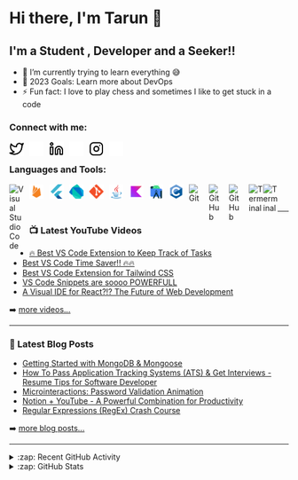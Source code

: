 # Hi there, I'm Tarun 👋 

## I'm a Student , Developer and a Seeker!!

- 🌱 I’m currently trying to learn everything 😅
- 🥅 2023 Goals: Learn more about DevOps
- ⚡ Fun fact: I love to play chess and sometimes I like to get stuck in a code

### Connect with me:

[<img align="left" alt="Twitter" width="26px" src="https://raw.githubusercontent.com/codeSTACKr/codeSTACKr/03518f3fa3bd8bc0f61e3557bc5912053cb399cf/img/twitter-light.svg" style="padding-right:10px;" />](https://twitter.com/chottuthejimmy#gh-light-mode-only)
[<img align="left" alt="Twitter" width="26px" src="https://raw.githubusercontent.com/codeSTACKr/codeSTACKr/03518f3fa3bd8bc0f61e3557bc5912053cb399cf/img/twitter-dark.svg" style="padding-right:10px;" />](https://twitter.com/chottuthejimmy#gh-dark-mode-only)
&nbsp;&nbsp;
[<img align="left" alt="LinkedIn" width="26px" src="https://raw.githubusercontent.com/codeSTACKr/codeSTACKr/03518f3fa3bd8bc0f61e3557bc5912053cb399cf/img/linkedin-light.svg" style="padding-right:10px;" />](https://www.linkedin.com/in/tarun-kumar-s-30b60b19a/#gh-light-mode-only)
[<img align="left" alt="LinkedIn" width="26px" src="https://raw.githubusercontent.com/codeSTACKr/codeSTACKr/03518f3fa3bd8bc0f61e3557bc5912053cb399cf/img/linkedin-dark.svg" style="padding-right:10px;" />](https://www.linkedin.com/in/tarun-kumar-s-30b60b19a/#gh-dark-mode-only)
&nbsp;&nbsp;
[<img align="left" alt="Instagram" width="26px" src="https://raw.githubusercontent.com/codeSTACKr/codeSTACKr/03518f3fa3bd8bc0f61e3557bc5912053cb399cf/img/instagram-light.svg" style="padding-right:10px;" />](https://instagram.com/tarun_the_thor?igshid=ZmZhODViOGI=#gh-light-mode-only)
[<img align="left" alt="Instagram" width="26px" src="https://raw.githubusercontent.com/codeSTACKr/codeSTACKr/03518f3fa3bd8bc0f61e3557bc5912053cb399cf/img/instagram-dark.svg" style="padding-right:10px;" />](https://instagram.com/tarun_the_thor?igshid=ZmZhODViOGI=#gh-dark-mode-only)



### Languages and Tools:

[<img align="left" alt="Visual Studio Code" width="26px" src="https://cdn.jsdelivr.net/gh/devicons/devicon/icons/vscode/vscode-original.svg" style="padding-right:10px;" />][webdevplaylist]
[<img align="left" alt="JavaScript" width="26px" src="https://raw.githubusercontent.com/devicons/devicon/1119b9f84c0290e0f0b38982099a2bd027a48bf1/icons/firebase/firebase-plain.svg" style="padding-right:10px;" />][jsplaylist]
[<img align="left" alt="React" width="26px" src="https://raw.githubusercontent.com/devicons/devicon/1119b9f84c0290e0f0b38982099a2bd027a48bf1/icons/flutter/flutter-original.svg" style="padding-right:10px;" />][reactplaylist]
[<img align="left" alt="Gatsby" width="26px" src="https://raw.githubusercontent.com/devicons/devicon/1119b9f84c0290e0f0b38982099a2bd027a48bf1/icons/dart/dart-original.svg" style="padding-right:10px;" />][webdevplaylist]
[<img align="left" alt="GraphQL" width="26px" src="https://raw.githubusercontent.com/devicons/devicon/1119b9f84c0290e0f0b38982099a2bd027a48bf1/icons/git/git-original.svg" style="padding-right:10px;" />][webdevplaylist1]
[<img align="left" alt="Node.js" width="26px" src="https://raw.githubusercontent.com/devicons/devicon/1119b9f84c0290e0f0b38982099a2bd027a48bf1/icons/java/java-original.svg" style="padding-right:10px;" />][webdevplaylist2]
[<img align="left" alt="Deno" width="26px" src="https://raw.githubusercontent.com/devicons/devicon/1119b9f84c0290e0f0b38982099a2bd027a48bf1/icons/kotlin/kotlin-original.svg" style="padding-right:10px;" />][webdevplaylist3]
[<img align="left" alt="MongoDB" width="26px" src="https://raw.githubusercontent.com/devicons/devicon/1119b9f84c0290e0f0b38982099a2bd027a48bf1/icons/androidstudio/androidstudio-original.svg" style="padding-right:10px;" />][webdevplaylist4]
[<img align="left" alt="MySQL" width="26px" src="https://raw.githubusercontent.com/devicons/devicon/1119b9f84c0290e0f0b38982099a2bd027a48bf1/icons/c/c-original.svg" style="padding-right:10px;" />][webdevplaylist]
[<img align="left" alt="Git" width="26px" src="https://cdn.jsdelivr.net/gh/devicons/devicon/icons/git/git-original.svg" style="padding-right:10px;" />][webdevplaylist]
[<img align="left" alt="GitHub" width="26px" src="https://user-images.githubusercontent.com/3369400/139447912-e0f43f33-6d9f-45f8-be46-2df5bbc91289.png" style="padding-right:10px;" />](https://www.youtube.com/playlist?list=PLkwxH9e_vrAJ0WbEsFA9W3I1W-g_BTsbt#gh-dark-mode-only)
[<img align="left" alt="GitHub" width="26px" src="https://user-images.githubusercontent.com/3369400/139448065-39a229ba-4b06-434b-bc67-616e2ed80c8f.png" style="padding-right:10px;" />](https://www.youtube.com/playlist?list=PLkwxH9e_vrAJ0WbEsFA9W3I1W-g_BTsbt#gh-light-mode-only)
[<img align="left" alt="Terminal" width="26px" src="./img/terminal-light.svg" />](https://www.youtube.com/playlist?list=PLkwxH9e_vrAJ0WbEsFA9W3I1W-g_BTsbt#gh-light-mode-only)
[<img align="left" alt="Terminal" width="26px" src="./img/terminal-dark.svg" />](https://www.youtube.com/playlist?list=PLkwxH9e_vrAJ0WbEsFA9W3I1W-g_BTsbt#gh-dark-mode-only)

<br />
<br />

---

### 📺 Latest YouTube Videos

<!-- YOUTUBE:START -->
- [🔥 Best VS Code Extension to Keep Track of Tasks](https://www.youtube.com/watch?v=KLp9Jsdmf5g)
- [Best VS Code Time Saver!! 🔥🔥](https://www.youtube.com/watch?v=z23VL9cvMts)
- [Best VS Code Extension for Tailwind CSS](https://www.youtube.com/watch?v=-spaQm7M-bI)
- [VS Code Snippets are soooo POWERFULL](https://www.youtube.com/watch?v=2PYVNECKzQ4)
- [A Visual IDE for React?!? The Future of Web Development](https://www.youtube.com/watch?v=cKfevf-iIHA)
<!-- YOUTUBE:END -->

➡️ [more videos...](https://youtube.com/codestackr)

---

### 📕 Latest Blog Posts

<!-- BLOG-POST-LIST:START -->
- [Getting Started with MongoDB &amp; Mongoose](https://dev.to/codestackr/getting-started-with-mongodb-mongoose-2h6a)
- [How To Pass Application Tracking Systems &lpar;ATS&rpar; &amp; Get Interviews - Resume Tips for Software Developer](https://dev.to/codestackr/how-to-pass-application-tracking-systems-ats-get-interviews-resume-tips-for-software-developer-4bmo)
- [Microinteractions: Password Validation Animation](https://dev.to/codestackr/microinteractions-password-validation-animation-5629)
- [Notion + YouTube - A Powerful Combination for Productivity](https://dev.to/codestackr/notion-youtube-a-powerful-combination-for-productivity-1def)
- [Regular Expressions &lpar;RegEx&rpar; Crash Course](https://dev.to/codestackr/regular-expressions-regex-crash-course-248n)
<!-- BLOG-POST-LIST:END -->

➡️ [more blog posts...](https://codestackr.com)

---

<details>
  <summary>:zap: Recent GitHub Activity</summary>
  
<!--START_SECTION:activity-->
1. 🎉 Merged PR [#1](https://github.com/codeSTACKr/gentree-generator/pull/1) in [codeSTACKr/gentree-generator](https://github.com/codeSTACKr/gentree-generator)
2. 💪 Opened PR [#1](https://github.com/codeSTACKr/gentree-generator/pull/1) in [codeSTACKr/gentree-generator](https://github.com/codeSTACKr/gentree-generator)
3. 💪 Opened PR [#1](https://github.com/studio-demo/cloudcash-sass/pull/1) in [studio-demo/cloudcash-sass](https://github.com/studio-demo/cloudcash-sass)
4. 🎉 Merged PR [#1](https://github.com/codeSTACKr/superhero-extensions/pull/1) in [codeSTACKr/superhero-extensions](https://github.com/codeSTACKr/superhero-extensions)
5. 🎉 Merged PR [#120](https://github.com/codeSTACKr/minter-dapp/pull/120) in [codeSTACKr/minter-dapp](https://github.com/codeSTACKr/minter-dapp)
<!--END_SECTION:activity-->

</details>

<details>
  <summary>:zap: GitHub Stats</summary>

  <img align="left" alt="codeSTACKr's GitHub Stats" src="https://github-readme-stats.vercel.app/api?username=codeSTACKr&show_icons=true&hide_border=false&title_color=ff652f&icon_color=FFE400&bg_color=09131B&text_color=ffffff&border_color=0c1a25" />

</details>

[website]: https://codeSTACKr.com
[course]: http://vsCodeHero.com
[twitter]: https://twitter.com/codeSTACKr
[youtube]: https://youtube.com/codeSTACKr
[instagram]: https://instagram.com/codeSTACKr
[linkedin]: https://linkedin.com/in/codeSTACKr
[webdevplaylist]: https://dart.dev
[webdevplaylist5]: https://en.wikipedia.org/wiki/C_(programming_language)
[webdevplaylist4]: https://developer.android.com/studio
[webdevplaylist3]:https://kotlinlang.org
[webdevplaylist2]: https://www.java.com/en
[webdevplaylist1]: https://git-scm.com
[jsplaylist]: https://firebase.google.com
[cssplaylist]: https://www.youtube.com/playlist?list=PLkwxH9e_vrALSdvZuEh6gqQdmDoDIoqz4
[reactplaylist]:https://flutter.dev
